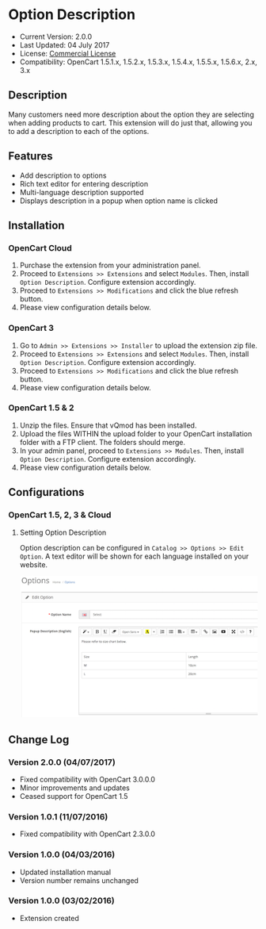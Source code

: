 # Option Description

* Current Version: 2.0.0
* Last Updated: 04 July 2017
* License: [Commercial License][1]
* Compatibility: OpenCart 1.5.1.x, 1.5.2.x, 1.5.3.x, 1.5.4.x, 1.5.5.x, 1.5.6.x, 2.x, 3.x


[1]: https://www.marketinsg.com/usage-license

## Description

Many customers need more description about the option they are selecting when adding products to cart. This extension will do just that, allowing you to add a description to each of the options. 

## Features

* Add description to options
* Rich text editor for entering description
* Multi-language description supported
* Displays description in a popup when option name is clicked

## Installation

### OpenCart Cloud

1. Purchase the extension from your administration panel.
2. Proceed to `Extensions >> Extensions` and select `Modules`. Then, install `Option Description`. Configure extension accordingly.
3. Proceed to `Extensions >> Modifications` and click the blue refresh button.
4. Please view configuration details below.

### OpenCart 3

1. Go to `Admin >> Extensions >> Installer` to upload the extension zip file.
2. Proceed to `Extensions >> Extensions` and select `Modules`. Then, install `Option Description`. Configure extension accordingly.
3. Proceed to `Extensions >> Modifications` and click the blue refresh button.
4. Please view configuration details below.

### OpenCart 1.5 & 2

1. Unzip the files. Ensure that vQmod has been installed.
2. Upload the files WITHIN the upload folder to your OpenCart installation folder with a FTP client. The folders should merge.
3. In your admin panel, proceed to `Extensions >> Modules`. Then, install `Option Description`. Configure extension accordingly.
4. Please view configuration details below.

## Configurations

### OpenCart 1.5, 2, 3 & Cloud

1. Setting Option Description

	Option description can be configured in `Catalog >> Options >> Edit Option`. A text editor will be shown for each language installed on your website.

	![Screenshot](images/option_description/image-1.png)

## Change Log

### Version 2.0.0 (04/07/2017)
* Fixed compatibility with OpenCart 3.0.0.0
* Minor improvements and updates
* Ceased support for OpenCart 1.5
### Version 1.0.1 (11/07/2016)
* Fixed compatibility with OpenCart 2.3.0.0
### Version 1.0.0 (04/03/2016)
* Updated installation manual
* Version number remains unchanged
### Version 1.0.0 (03/02/2016)
* Extension created